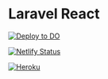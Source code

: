 # Laravel React

[![Deploy to DO](https://github.com/RazvanRauta/laravel-react/workflows/Deploy%20to%20DO/badge.svg)](https://ama.rrazvan.dev/)

[![Netlify Status](https://api.netlify.com/api/v1/badges/ccd5fc54-511b-4d4d-813a-3c4ff7877e47/deploy-status)](https://amazing.rrazvan.dev/)

[![Heroku](https://heroku-badge.herokuapp.com/?app=laravel--api)](https://laravel--api.herokuapp.com/)

